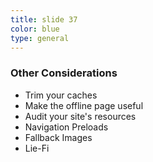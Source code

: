 ```yaml
---
title: slide 37
color: blue
type: general
---
```

### Other Considerations

* Trim your caches
* Make the offline page useful
* Audit your site's resources
* Navigation Preloads
* Fallback Images
* Lie-Fi

